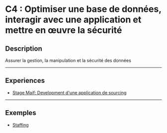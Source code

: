 # C4 : Optimiser une base de données, interagir avec une application et mettre en œuvre la sécurité

## Description

Assurer la gestion, la manipulation et la sécurité des données

---

## Experiences

- [Stage Maif: Development d'une application de sourcing](../Experiences/stage-appli-sourcing.md)

---

## Exemples

- [Staffing](../Exemples/feat-staffing.md)
